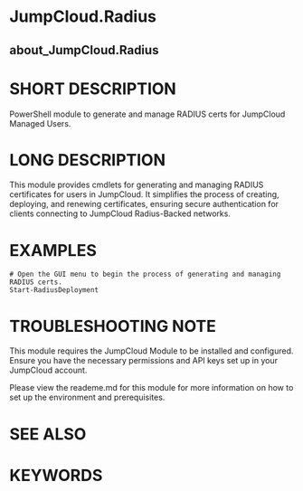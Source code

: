# JumpCloud.Radius

## about_JumpCloud.Radius

# SHORT DESCRIPTION

PowerShell module to generate and manage RADIUS certs for JumpCloud Managed Users.

# LONG DESCRIPTION

This module provides cmdlets for generating and managing RADIUS certificates for users in JumpCloud. It simplifies the process of creating, deploying, and renewing certificates, ensuring secure authentication for clients connecting to JumpCloud Radius-Backed networks.

# EXAMPLES

```
# Open the GUI menu to begin the process of generating and managing RADIUS certs.
Start-RadiusDeployment
```

# TROUBLESHOOTING NOTE

This module requires the JumpCloud Module to be installed and configured. Ensure you have the necessary permissions and API keys set up in your JumpCloud account.

Please view the reademe.md for this module for more information on how to set up the environment and prerequisites.

# SEE ALSO

# KEYWORDS
